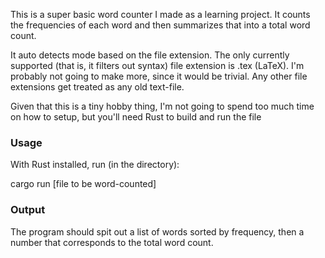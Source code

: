 This is a super basic word counter I made as a learning project. It counts the frequencies of each word and then summarizes that into a total word count.

It auto detects mode based on the file extension. The only currently supported (that is, it filters out syntax) file extension is .tex (LaTeX). I'm probably not going to make more, since it would be trivial. 
Any other file extensions get treated as any old text-file.

Given that this is a tiny hobby thing, I'm not going to spend too much time on how to setup, but you'll need Rust to build and run the file

### Usage
With Rust installed, run (in the directory):

cargo run [file to be word-counted]

### Output
The program should spit out a list of words sorted by frequency, then a number that corresponds to the total word count.

